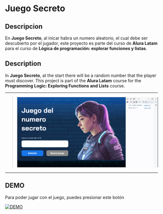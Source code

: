 # Juego Secreto

## Descripcion

En **Juego Secreto**, al inicar habra un numero aleatorio, el cual debe ser descubierto por el jugador, este proyecto es parte del curso de **Alura Latam** para el curso de **Lógica de programación: explorar funciones y listas**.

## Description

In **Juego Secreto**, at the start there will be a random number that the player must discover. This project is part of the **Alura Latam** course for the **Programming Logic: Exploring Functions and Lists** course.

---

> ![Project: Secret Game](git/Animation.gif)

---

## DEMO

Para poder jugar con el juego, puedes presionar este botón

[![DEMO](https://img.shields.io/badge/Click-Aqui-blue)](https://kevin-cuevas.github.io/Alura-juego-secreto/)
